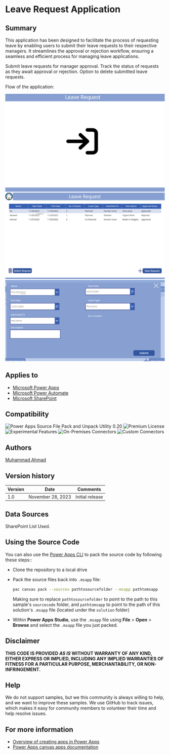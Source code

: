 
# Leave Request Application

## Summary

This application has been designed to facilitate the process of requesting leave by enabling users to submit their leave requests to their respective managers. It streamlines the approval or rejection workflow, ensuring a seamless and efficient process for managing leave applications.

Submit leave requests for manager approval.
Track the status of requests as they await approval or rejection.
Option to delete submitted leave requests.

Flow of the application:

![image](./assets/image%20(5).png)
![image](./assets/image%20(4).png)
![image](./assets/image%20(3).png)


## Applies to

* [Microsoft Power Apps](https://docs.microsoft.com/powerapps/)
* [Microsoft Power Automate](https://learn.microsoft.com/power-automate/)
* [Microsoft SharePoint]( https://learn.microsoft.com/sharepoint/dev/)

## Compatibility

![Power Apps Source File Pack and Unpack Utility 0.20](https://img.shields.io/badge/Packing%20Tool-0.20-green.svg)
![Premium License](https://img.shields.io/badge/Premium%20License-Not%20Required-green.svg "Premium Power Apps license not required")
![Experimental Features](https://img.shields.io/badge/Experimental%20Features-No-green.svg "Does not rely on experimental features")
![On-Premises Connectors](https://img.shields.io/badge/On--Premises%20Connectors-No-green.svg "Does not use on-premise connectors")
![Custom Connectors](https://img.shields.io/badge/Custom%20Connectors-Not%20Required-green.svg "Does not use custom connectors")

## Authors

 [Muhammad Ahmad](https://github.com/Ahmadriazz)

## Version history

Version|Date|Comments
-------|----|--------
1.0|November 28, 2023|Initial release


## Data Sources

SharePoint List Used.


## Using the Source Code

You can also use the [Power Apps CLI](https://docs.microsoft.com/powerapps/developer/data-platform/powerapps-cli) to pack the source code by following these steps::

* Clone the repository to a local drive
* Pack the source files back into `.msapp` file:

  ```bash
  pac canvas pack --sources pathtosourcefolder --msapp pathtomsapp
  ```

  Making sure to replace `pathtosourcefolder` to point to the path to this sample's `sourcecode` folder, and `pathtomsapp` to point to the path of this solution's `.msapp` file (located under the `solution` folder)
* Within **Power Apps Studio**, use the `.msapp` file using **File** > **Open** > **Browse** and select the `.msapp` file you just packed.

## Disclaimer

**THIS CODE IS PROVIDED *AS IS* WITHOUT WARRANTY OF ANY KIND, EITHER EXPRESS OR IMPLIED, INCLUDING ANY IMPLIED WARRANTIES OF FITNESS FOR A PARTICULAR PURPOSE, MERCHANTABILITY, OR NON-INFRINGEMENT.**

## Help

We do not support samples, but we this community is always willing to help, and we want to improve these samples. We use GitHub to track issues, which makes it easy for  community members to volunteer their time and help resolve issues.


## For more information

* [Overview of creating apps in Power Apps](https://docs.microsoft.com/powerapps/maker/)
* [Power Apps canvas apps documentation](https://docs.microsoft.com/powerapps/maker/canvas-apps/)

